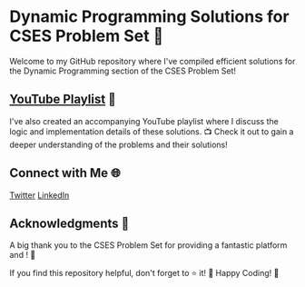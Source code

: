 # Dynamic Programming Solutions for CSES Problem Set 🚀

Welcome to my GitHub repository where I've compiled efficient solutions for the Dynamic Programming section of the CSES Problem Set!

## [YouTube Playlist](https://www.youtube.com/playlist?list=PLcXpkI9A-RZI-xF76L0sZq_u-k_yHz8pd) 🎥
I've also created an accompanying YouTube playlist where I discuss the logic and implementation details of these solutions. 📺 Check it out to gain a deeper understanding of the problems and their solutions!

## Connect with Me 🌐
[Twitter](https://twitter.com/Priyansh_31Dec)
[LinkedIn](https://www.linkedin.com/in/priyansh-agarwal/)

## Acknowledgments 🙌
A big thank you to the CSES Problem Set for providing a fantastic platform and ! 🌟

If you find this repository helpful, don't forget to ⭐️ it! 🌟
Happy Coding! 🚀
